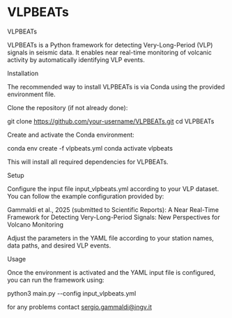 # VLPBEATs
VLPBEATs

VLPBEATs is a Python framework for detecting Very-Long-Period (VLP) signals in seismic data. It enables near real-time monitoring of volcanic activity by automatically identifying VLP events.

Installation

The recommended way to install VLPBEATs is via Conda using the provided environment file.

Clone the repository (if not already done):

git clone https://github.com/your-username/VLPBEATs.git
cd VLPBEATs


Create and activate the Conda environment:

conda env create -f vlpbeats.yml
conda activate vlpbeats


This will install all required dependencies for VLPBEATs.

Setup

Configure the input file input_vlpbeats.yml according to your VLP dataset. You can follow the example configuration provided by:

Gammaldi et al., 2025 (submitted to Scientific Reports):
A Near Real-Time Framework for Detecting Very-Long-Period Signals: New Perspectives for Volcano Monitoring

Adjust the parameters in the YAML file according to your station names, data paths, and desired VLP events.

Usage

Once the environment is activated and the YAML input file is configured, you can run the framework using:

python3 main.py --config input_vlpbeats.yml

for any problems contact sergio.gammaldi@ingv.it